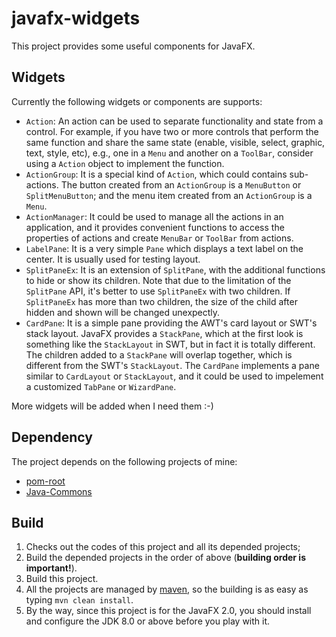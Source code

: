# javafx-widgets

This project provides some useful components for JavaFX.

## Widgets

Currently the following widgets or components are supports:

* `Action`: An action can be used to separate functionality and state from a control. For example, if you have two or more controls that perform the same function and share the same state (enable, visible, select, graphic, text, style, etc), e.g., one in a `Menu` and another on a `ToolBar`, consider using a `Action` object to implement the function.
* `ActionGroup`: It is a special kind of `Action`, which could contains sub-actions. The button created from an `ActionGroup` is a `MenuButton` or `SplitMenuButton`; and the menu item created from an `ActionGroup` is a `Menu`.
* `ActionManager`: It could be used to manage all the actions in an application, and it provides convenient functions to access the properties of actions and create `MenuBar` or `ToolBar` from actions.
* `LabelPane`: It is a very simple `Pane` which displays a text label on the center. It is usually used for testing layout.
* `SplitPaneEx`: It is an extension of `SplitPane`, with the additional functions to hide or show its children. Note that due to the limitation of the `SplitPane` API, it's better to use `SplitPaneEx` with two children. If `SplitPaneEx` has more than two children, the size of the child after hidden and shown will be changed unexpectly.
* `CardPane`: It is a simple pane providing the AWT's card layout or SWT's stack layout. JavaFX provides a `StackPane`, which at the first look is something like the `StackLayout` in SWT, but in fact it is totally different. The children added to a `StackPane` will overlap together, which is different from the SWT's `StackLayout`. The `CardPane` implements a pane similar to `CardLayout` or `StackLayout`, and it could be used to impelement a customized `TabPane` or `WizardPane`.

More widgets will be added when I need them :-)

## Dependency

The project depends on the following projects of mine:

* [pom-root](https://github.com/Haixing-Hu/pom-root)
* [Java-Commons](https://github.com/Haixing-Hu/commons)

## Build

1. Checks out the codes of this project and all its depended projects;
2. Build the depended projects in the order of above (**building order is important!**).
3. Build this project.
4. All the projects are managed by [maven](http://maven.apache.org/), so the building is as easy as typing `mvn clean install`.
5. By the way, since this project is for the JavaFX 2.0, you should install and configure the JDK 8.0 or above before you play with it.